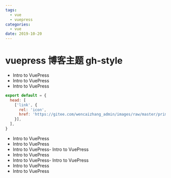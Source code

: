 ```yaml
---
tags: 
  - vue
  - vuepress
categories: 
  - vue
date: 2019-10-20
---
```



# vuepress 博客主题 gh-style

- Intro to VuePress
- Intro to VuePress
- Intro to VuePress

```js
export default = {
  head: [
    ['link', {
      rel: 'icon',
      href: 'https://gitee.com/wencaizhang_admin/images/raw/master/primary/js.jpg'
    }],
  ],
}
```

<!-- more -->



- Intro to VuePress
- Intro to VuePress
- Intro to VuePress- Intro to VuePress
- Intro to VuePress
- Intro to VuePress- Intro to VuePress
- Intro to VuePress
- Intro to VuePress
